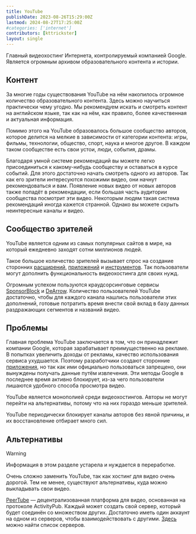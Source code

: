 ```yaml
---
title: YouTube
publishDate: 2023-08-26T15:29:00Z
lastmod: 2024-08-27T17:25:00Z
#categories: ['internet']
contributors: [kttrickster]
layout: single
---
```


Главный видеохостинг Интернета, контролируемый компанией Google. Является
огромным архивом образовательного контента и истории.

<!--more-->

## Контент

За многие годы существования YouTube на нём накопилось огромное количество
образовательного контента. Здесь можно научиться практически чему угодно. Мы
рекомендуем искать и смотреть контент на английском языке, так как на нём, как
правило, более качественная и актуальная информация.

Помимо этого на YouTube образовалось большое сообщество авторов, которое делится
на мелкие в зависимости от категории контента: игры, фильмы, технологии,
общество, спорт, наука и многое другое. В каждом таком сообществе есть свои
устои, люди, события, драмы.

Благодаря умной системе рекомендаций вы можете легко присоединиться к
какому-нибудь сообществу и оставаться в курсе событий. Для этого достаточно
начать смотреть одного из авторов. Так как его зрители интересуются похожими
видео, они начнут рекомендоваться и вам. Появление новых видео от новых авторов
также попадёт в рекомендации, если большая часть аудитории сообщества посмотрит
эти видео. Некоторым людям такая система рекомендаций иногда кажется странной.
Однако вы можете скрыть неинтересные каналы и видео.

## Сообщество зрителей

YouTube является одним из самых популярных сайтов в мире, на который ежедневно
заходят сотни миллионов людей.

Такое большое количество зрителей вызывает спрос на создание сторонних
[расширений](extensions), [приложений](apps) и [инструментов](tools). Так
пользователи могут дополнить функциональность видеохостинга для своих нужд.

Огромным успехом пользуются краудсорсинговые сервисы 
[SponsorBlock](/wiki/sponsorblock) и [DeArrow](/wiki/dearrow). Количество
пользователей YouTube достаточно, чтобы для каждого канала нашлись пользователи
этих дополнений, готовые потратить время внести свой вклад в базу данных
раздражающих сегментов и названий видео.

## Проблемы

Главная проблема YouTube заключается в том, что он принадлежит компании Google,
которая зарабатывает преимущественно на рекламе. В попытках увеличить доходы от
рекламы, качество использования сервиса ухудшается. Поэтому разработчики
создают сторонние [приложения](/wiki/youtube/apps), но так как ими официально
пользоваться запрещено, они вынуждены получать данные путём извлечения. Эти
методы Google в последнее время активно блокирует, из-за чего пользователи
лишаются удобного способа просмотра видео.

YouTube является монополией среди видеохостингов. Авторы не могут перейти на
альтернативы, потому что на них гораздо меньше зрителей.

YouTube периодически блокирует каналы авторов без явной причины, и их
восстановление отбирает много сил.

## Альтернативы

> [!warning]
> Информация в этом разделе устарела и нуждается в переработке.

Очень сложно заменить YouTube, так как хостинг для видео очень дорогой. Тем не
менее, существуют альтернативы, куда можно выкладывать свои видео.

[PeerTube](https://joinpeertube.org) — децентрализованная платформа для видео,
основанная на протоколе ActivityPub. Каждый может создать свой сервер, который
будет соединён со множеством других. Достаточно иметь один аккаунт на одном из
серверов, чтобы взаимодействовать с другими.
[Здесь](https://joinpeertube.org/#find-peertube-instances) можно найти список
серверов.
